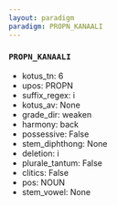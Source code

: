 ```yaml
---
layout: paradigm
paradigm: PROPN_KANAALI
---
```

### ` PROPN_KANAALI `


* kotus_tn: 6
* upos: PROPN
* suffix_regex: i
* kotus_av: None
* grade_dir: weaken
* harmony: back
* possessive: False
* stem_diphthong: None
* deletion: i
* plurale_tantum: False
* clitics: False
* pos: NOUN
* stem_vowel: None
